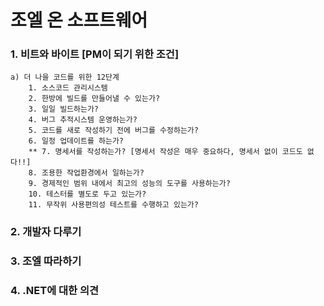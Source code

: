 # 조엘 온 소프트웨어 

### 1. 비트와 바이트 [PM이 되기 위한 조건]
    a) 더 나을 코드를 위한 12단계
        1. 소스코드 관리시스템 
        2. 한방에 빌드를 만들어낼 수 있는가?
        3. 일일 빌드하는가?
        4. 버그 추적시스템 운영하는가?
        5. 코드를 새로 작성하기 전에 버그를 수정하는가?
        6. 일정 업데이트를 하는가?
        ** 7. 명세서를 작성하는가? [명세서 작성은 매우 중요하다, 명세서 없이 코드도 없다!!]
        8. 조용한 작업환경에서 일하는가?
        9. 경제적인 범위 내에서 최고의 성능의 도구를 사용하는가?
        10. 테스터를 별도로 두고 있는가?
        11. 무작위 사용편의성 테스트를 수행하고 있는가?

### 2. 개발자 다루기
### 3. 조엘 따라하기
### 4. .NET에 대한 의견